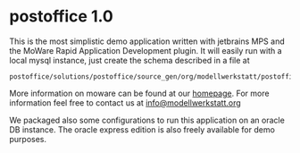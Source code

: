 # postoffice 1.0
This is the most simplistic demo application written with jetbrains MPS and the MoWare Rapid Application Development plugin. It will easily run with a local mysql instance, just create the schema described in a file at 
```
postoffice/solutions/postoffice/source_gen/org/modellwerkstatt/postoffice/all/DataBaseSchemaDescription_-1.xml
```

More information on moware can be found at our [homepage](https://www.modellwerkstatt.org/moware.html). For more information feel free to contact us at [info@modellwerkstatt.org](mailto:info@modellwerkstatt.org)

We packaged also some configurations to run this application on an oracle DB instance. The oracle express edition is also freely available for demo purposes.  
